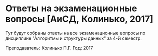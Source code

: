 # Ответы на экзаменационные вопросы [АиСД, Колинько, 2017]

Тут будут собраны ответы на все экзаменационные вопросы по дисциплине "Алгоритмы и структуры данных" за 4-й семестр.

Преподаватель: Колинько П.Г.
Год: 2017